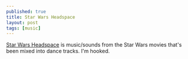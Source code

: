 ```yaml
---
published: true
title: Star Wars Headspace
layout: post
tags: [music]
---
```

[Star Wars Headspace](http://www.starwarsheadspace.com) is music/sounds from the Star Wars movies that's been mixed into dance tracks. I'm hooked.

